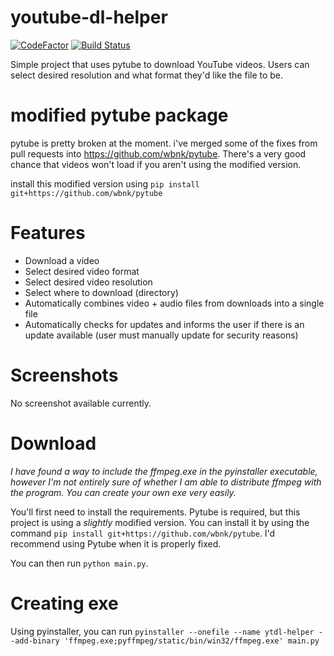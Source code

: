 # youtube-dl-helper
[![CodeFactor](https://www.codefactor.io/repository/github/wbnk/youtube-dl-helper/badge)](https://www.codefactor.io/repository/github/wbnk/youtube-dl-helper) [![Build Status](https://travis-ci.com/wbnk/youtube-dl-helper.svg?branch=master)](https://travis-ci.com/wbnk/youtube-dl-helper)


Simple project that uses pytube to download YouTube videos. Users can select desired resolution and what format they'd
like the file to be.


# modified pytube package

pytube is pretty broken at the moment. i've merged some of the fixes from pull requests
into https://github.com/wbnk/pytube. There's a very good chance that videos won't load if you aren't using the modified version.

install this modified version using ```pip install git+https://github.com/wbnk/pytube```


# Features

* Download a video
* Select desired video format
* Select desired video resolution
* Select where to download (directory)
* Automatically combines video + audio files from downloads into a single file
* Automatically checks for updates and informs the user if there is an update available (user must manually update for security reasons)


# Screenshots

No screenshot available currently.


# Download

*I have found a way to include the ffmpeg.exe in the pyinstaller executable, however I'm not entirely sure of whether I am able to distribute ffmpeg with the program. You can create your own exe very easily.*

You'll first need to install the requirements. Pytube is required, but this project is using a *slightly* modified version. You can install it by using the command ```pip install git+https://github.com/wbnk/pytube```. I'd recommend using Pytube when it is properly fixed.

You can then run ```python main.py```. 

# Creating exe

Using pyinstaller, you can run ```pyinstaller --onefile --name ytdl-helper --add-binary 'ffmpeg.exe;pyffmpeg/static/bin/win32/ffmpeg.exe' main.py```




